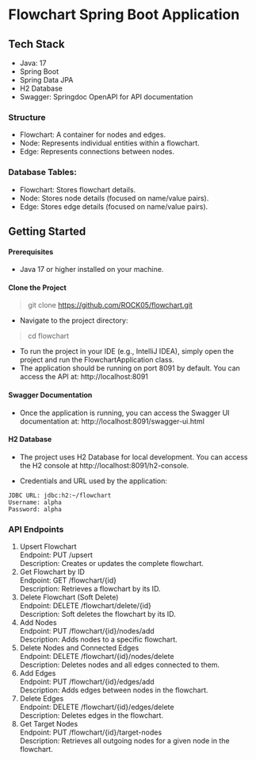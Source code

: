 # Flowchart Spring Boot Application
## Tech Stack
* Java: 17
* Spring Boot
* Spring Data JPA
* H2 Database
* Swagger: Springdoc OpenAPI for API documentation


### Structure
* Flowchart: A container for nodes and edges.
* Node: Represents individual entities within a flowchart.
* Edge: Represents connections between nodes.

### Database Tables:

* Flowchart: Stores flowchart details.
* Node: Stores node details (focused on name/value pairs).
* Edge: Stores edge details (focused on name/value pairs).

## Getting Started
#### Prerequisites
* Java 17 or higher installed on your machine.
#### Clone the Project
> git clone https://github.com/ROCK05/flowchart.git

* Navigate to the project directory:

> cd flowchart
* To run the project in your IDE (e.g., IntelliJ IDEA), simply open the project and run the FlowchartApplication class.
* The application should be running on port 8091 by default. You can access the API at:
http://localhost:8091
#### Swagger Documentation
* Once the application is running, you can access the Swagger UI documentation at:
http://localhost:8091/swagger-ui.html

#### H2 Database
* The project uses H2 Database for local development. You can access the H2 console at http://localhost:8091/h2-console.

* Credentials and URL used by the application:
````
JDBC URL: jdbc:h2:~/flowchart
Username: alpha
Password: alpha
````

### API Endpoints
1. Upsert Flowchart \
   Endpoint: PUT /upsert \
   Description: Creates or updates the complete flowchart.
2. Get Flowchart by ID \
   Endpoint: GET /flowchart/{id} \
   Description: Retrieves a flowchart by its ID.
3. Delete Flowchart (Soft Delete) \
   Endpoint: DELETE /flowchart/delete/{id} \
   Description: Soft deletes the flowchart by its ID.
4. Add Nodes \
   Endpoint: PUT /flowchart/{id}/nodes/add \
   Description: Adds nodes to a specific flowchart.
5. Delete Nodes and Connected Edges \
   Endpoint: DELETE /flowchart/{id}/nodes/delete \
   Description: Deletes nodes and all edges connected to them.
6. Add Edges \
   Endpoint: PUT /flowchart/{id}/edges/add \
   Description: Adds edges between nodes in the flowchart.
7. Delete Edges \
   Endpoint: DELETE /flowchart/{id}/edges/delete \
   Description: Deletes edges in the flowchart.
8. Get Target Nodes \
   Endpoint: PUT /flowchart/{id}/target-nodes \
   Description: Retrieves all outgoing nodes for a given node in the flowchart.
